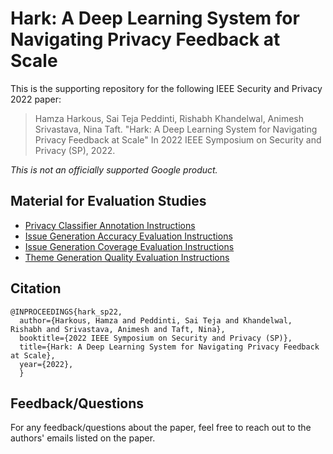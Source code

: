 # Hark: A Deep Learning System for Navigating Privacy Feedback at Scale

This is the supporting repository for the following IEEE Security and Privacy
2022 paper:

> Hamza Harkous, Sai Teja Peddinti, Rishabh Khandelwal, Animesh Srivastava, Nina
> Taft. "Hark: A Deep Learning System for Navigating Privacy Feedback at Scale"
> In 2022 IEEE Symposium on Security and Privacy (SP), 2022.

*This is not an officially supported Google product.*

##  Material for Evaluation Studies

- [Privacy Classifier Annotation
  Instructions](sp22_paper/annotations_material/privacy_classifier_instructions.md)
- [Issue Generation Accuracy Evaluation
  Instructions](sp22_paper/annotations_material/issue_generation_accuracy_instructions.md)
- [Issue Generation Coverage Evaluation
  Instructions](sp22_paper/annotations_material/issue_generation_coverage_instructions.md)
- [Theme Generation Quality Evaluation
  Instructions](sp22_paper/annotations_material/theme_generation_quality_instructions.md)

## Citation

```
@INPROCEEDINGS{hark_sp22,
  author={Harkous, Hamza and Peddinti, Sai Teja and Khandelwal, Rishabh and Srivastava, Animesh and Taft, Nina},
  booktitle={2022 IEEE Symposium on Security and Privacy (SP)}, 
  title={Hark: A Deep Learning System for Navigating Privacy Feedback at Scale}, 
  year={2022},
  }
```

## Feedback/Questions

For any feedback/questions about the paper, feel free to reach out to the
authors' emails listed on the paper.